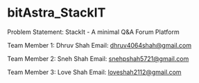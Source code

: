 # bitAstra_StackIT

Problem Statement: StackIt - A minimal Q&A Forum Platform

Team Member 1: Dhruv Shah
Email: dhruv4064shah@gmail.com

Team Member 2: Sneh Shah
Email: snehpshah5721@gmail.com

Team Member 3: Love Shah
Email: loveshah2112@gmail.com
